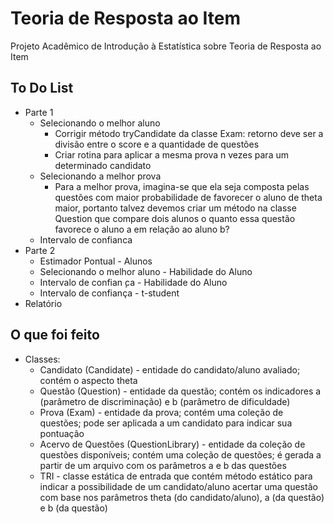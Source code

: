 # Teoria de Resposta ao Item
Projeto Acadêmico de Introdução à Estatística sobre Teoria de Resposta ao Item

## To Do List

- Parte 1
  - Selecionando o melhor aluno
    - Corrigir método tryCandidate da classe Exam: retorno deve ser a divisão entre o score e a quantidade de questões
    - Criar rotina para aplicar a mesma prova n vezes para um determinado candidato
  - Selecionando a melhor prova
    - Para a melhor prova, imagina-se que ela seja composta pelas questões com maior probabilidade de favorecer o aluno de theta maior, portanto talvez devemos criar um método na classe Question que compare dois alunos o quanto essa questão favorece o aluno a em relação ao aluno b?
  - Intervalo de confianca
- Parte 2
  - Estimador Pontual - Alunos
  - Selecionando o melhor aluno - Habilidade do Aluno
  - Intervalo de confian ̧ca - Habilidade do Aluno
  - Intervalo de confiança - t-student
- Relatório

## O que foi feito

- Classes:
  - Candidato (Candidate) - entidade do candidato/aluno avaliado; contém o aspecto theta
  - Questão (Question) - entidade da questão; contém os indicadores a (parâmetro de discriminação) e b (parâmetro de dificuldade)
  - Prova (Exam) - entidade da prova; contém uma coleção de questões; pode ser aplicada a um candidato para indicar sua pontuação
  - Acervo de Questões (QuestionLibrary) - entidade da coleção de questões disponíveis; contém uma coleção de questões; é gerada a partir de um arquivo com os parâmetros a e b das questões
  - TRI - classe estática de entrada que contém método estático para indicar a possibilidade de um candidato/aluno acertar uma questão com base nos parâmetros theta (do candidato/aluno), a (da questão) e b (da questão)
